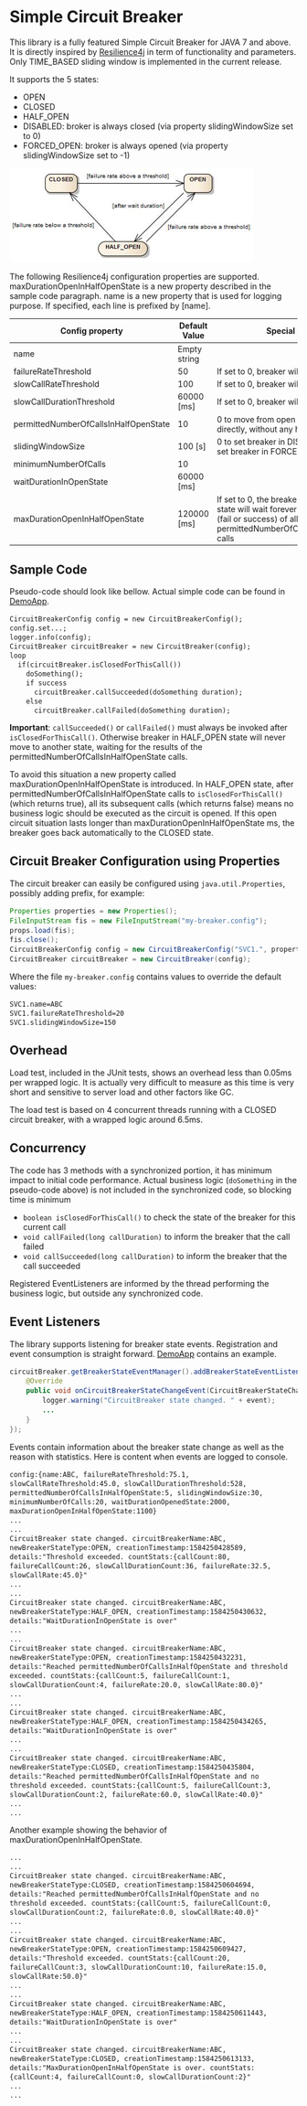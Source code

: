 # Simple Circuit Breaker

This library is a fully featured Simple Circuit Breaker for JAVA 7 and above. It is directly inspired by [Resilience4j](https://resilience4j.readme.io/docs/circuitbreaker) in term of functionality and parameters. Only TIME_BASED sliding window is implemented in the current release.

It supports the 5 states:
  - OPEN
  - CLOSED
  - HALF_OPEN
  - DISABLED: broker is always closed (via property slidingWindowSize set to 0)
  - FORCED_OPEN: broker is always opened (via property slidingWindowSize set to -1)

![State Machine](./state_machine.jpg)


The following Resilience4j configuration properties are supported.
maxDurationOpenInHalfOpenState is a new property described in the sample code paragraph.
name is a new property that is used for logging purpose. If specified, each line is prefixed by [name].

| Config property | Default Value | Special Values |
| ------------- | ------------- | --------|
| name | Empty string | |
| failureRateThreshold  | 50  | If set to 0, breaker will ignore failures |
| slowCallRateThreshold  | 100 | If set to 0, breaker will ignore slow calls |
| slowCallDurationThreshold  | 60000 [ms] | If set to 0, breaker will ignore slow calls |
| permittedNumberOfCallsInHalfOpenState  | 10 | 0 to move from open to closed state directly, without any half-open state |
| slidingWindowSize  | 100 [s] | 0 to set breaker in DISABLED state, -1 to set breaker in FORCED_OPEN state |
| minimumNumberOfCalls  | 10 | |
| waitDurationInOpenState  | 60000 [ms] | |
| maxDurationOpenInHalfOpenState | 120000 [ms] | If set to 0, the breaker in HALF_OPEN state will wait forever for the outcome (fail or success) of all the permittedNumberOfCallsInHalfOpenState calls |


## Sample Code
Pseudo-code should look like bellow. Actual simple code can be found in [DemoApp](https://github.com/guyplusplus/Simple-Circuit-Breaker/blob/master/src/test/java/com/geckotechnology/simpleCircuitBreaker/DemoApp.java).

```
CircuitBreakerConfig config = new CircuitBreakerConfig();
config.set...;
logger.info(config);
CircuitBreaker circuitBreaker = new CircuitBreaker(config);
loop
  if(circuitBreaker.isClosedForThisCall())
    doSomething();
    if success
      circuitBreaker.callSucceeded(doSomething duration);
    else
      circuitBreaker.callFailed(doSomething duration);
```

**Important**: `callSucceeded()` or `callFailed()` must always be invoked after `isClosedForThisCall()`. Otherwise breaker in HALF_OPEN state will never move to another state, waiting for the results of the permittedNumberOfCallsInHalfOpenState calls.

To avoid this situation a new property called maxDurationOpenInHalfOpenState is introduced. In HALF_OPEN state, after permittedNumberOfCallsInHalfOpenState calls to `isClosedForThisCall()` (which returns true), all its subsequent calls (which returns false) means no business logic should be executed as the circuit is opened. If this open circuit situation lasts longer than maxDurationOpenInHalfOpenState ms, the breaker goes back automatically to the CLOSED state.

## Circuit Breaker Configuration using Properties
The circuit breaker can easily be configured using `java.util.Properties`, possibly adding prefix, for example:

```java
Properties properties = new Properties();
FileInputStream fis = new FileInputStream("my-breaker.config");
props.load(fis);
fis.close();
CircuitBreakerConfig config = new CircuitBreakerConfig("SVC1.", properties);
CircuitBreaker circuitBreaker = new CircuitBreaker(config);
```

Where the file `my-breaker.config` contains values to override the default values:

```
SVC1.name=ABC
SVC1.failureRateThreshold=20
SVC1.slidingWindowSize=150
```

## Overhead
Load test, included in the JUnit tests, shows an overhead less than 0.05ms per wrapped logic. It is actually very difficult to measure as this time is very short and sensitive to server load and other factors like GC.

The load test is based on 4 concurrent threads running with a CLOSED circuit breaker, with a wrapped logic around 6.5ms.

## Concurrency
The code has 3 methods with a synchronized portion, it has minimum impact to initial code performance. Actual business logic (`doSomething` in the pseudo-code above) is not included in the synchronized code, so blocking time is minimum
  - `boolean isClosedForThisCall()` to check the state of the breaker for this current call
  - `void callFailed(long callDuration)` to inform the breaker that the call failed
  - `void callSucceeded(long callDuration)` to inform the breaker that the call succeeded

Registered EventListeners are informed by the thread performing the business logic, but outside any synchronized code. 

## Event Listeners
The library supports listening for breaker state events. Registration and event consumption is straight forward. [DemoApp](https://github.com/guyplusplus/Simple-Circuit-Breaker/blob/master/src/test/java/com/geckotechnology/simpleCircuitBreaker/DemoApp.java) contains an example.

```java
circuitBreaker.getBreakerStateEventManager().addBreakerStateEventListener(new BreakerStateEventListener() {
    @Override
    public void onCircuitBreakerStateChangeEvent(CircuitBreakerStateChangeEvent event) {
        logger.warning("CircuitBreaker state changed. " + event);
        ...
    }
});
```

Events contain information about the breaker state change as well as the reason with statistics. Here is content when events are logged to console.

```
config:{name:ABC, failureRateThreshold:75.1, slowCallRateThreshold:45.0, slowCallDurationThreshold:528, permittedNumberOfCallsInHalfOpenState:5, slidingWindowSize:30, minimumNumberOfCalls:20, waitDurationOpenedState:2000, maxDurationOpenInHalfOpenState:1100}
...
...
CircuitBreaker state changed. circuitBreakerName:ABC, newBreakerStateType:OPEN, creationTimestamp:1584250428589, details:"Threshold exceeded. countStats:{callCount:80, failureCallCount:26, slowCallDurationCount:36, failureRate:32.5, slowCallRate:45.0}"
...
...
CircuitBreaker state changed. circuitBreakerName:ABC, newBreakerStateType:HALF_OPEN, creationTimestamp:1584250430632, details:"WaitDurationInOpenState is over"
...
...
CircuitBreaker state changed. circuitBreakerName:ABC, newBreakerStateType:OPEN, creationTimestamp:1584250432231, details:"Reached permittedNumberOfCallsInHalfOpenState and threshold exceeded. countStats:{callCount:5, failureCallCount:1, slowCallDurationCount:4, failureRate:20.0, slowCallRate:80.0}"
...
...
CircuitBreaker state changed. circuitBreakerName:ABC, newBreakerStateType:HALF_OPEN, creationTimestamp:1584250434265, details:"WaitDurationInOpenState is over"
...
...
CircuitBreaker state changed. circuitBreakerName:ABC, newBreakerStateType:CLOSED, creationTimestamp:1584250435804, details:"Reached permittedNumberOfCallsInHalfOpenState and no threshold exceeded. countStats:{callCount:5, failureCallCount:3, slowCallDurationCount:2, failureRate:60.0, slowCallRate:40.0}"
...
...
```

Another example showing the behavior of maxDurationOpenInHalfOpenState.

```
...
...
CircuitBreaker state changed. circuitBreakerName:ABC, newBreakerStateType:CLOSED, creationTimestamp:1584250604694, details:"Reached permittedNumberOfCallsInHalfOpenState and no threshold exceeded. countStats:{callCount:5, failureCallCount:0, slowCallDurationCount:2, failureRate:0.0, slowCallRate:40.0}"
...
...
CircuitBreaker state changed. circuitBreakerName:ABC, newBreakerStateType:OPEN, creationTimestamp:1584250609427, details:"Threshold exceeded. countStats:{callCount:20, failureCallCount:3, slowCallDurationCount:10, failureRate:15.0, slowCallRate:50.0}"
...
...
CircuitBreaker state changed. circuitBreakerName:ABC, newBreakerStateType:HALF_OPEN, creationTimestamp:1584250611443, details:"WaitDurationInOpenState is over"
...
...
CircuitBreaker state changed. circuitBreakerName:ABC, newBreakerStateType:CLOSED, creationTimestamp:1584250613133, details:"MaxDurationOpenInHalfOpenState is over. countStats:{callCount:4, failureCallCount:0, slowCallDurationCount:2}"
...
...
```